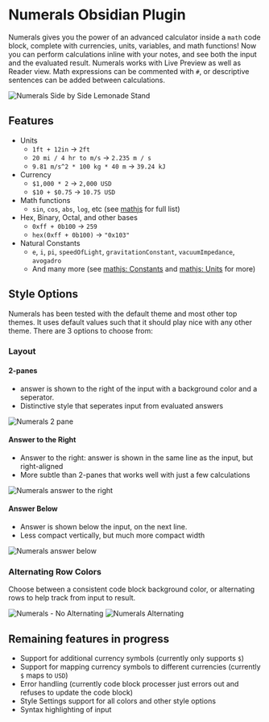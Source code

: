# Numerals Obsidian Plugin

Numerals gives you the power of an advanced calculator inside a `math` code block, complete with currencies, units, variables, and math functions! Now you can perform calculations inline with your notes, and see both the input and the evaluated result. Numerals works with Live Preview as well as Reader view. Math expressions can be commented with `#`, or descriptive sentences can be added between calculations.

![Numerals Side by Side Lemonade Stand](https://user-images.githubusercontent.com/1195174/200161667-2a3d5a59-b660-45bd-b940-e54b2c417e3d.png)

## Features
- Units
 	- `1ft + 12in` → `2ft`
	- `20 mi / 4 hr to m/s` → `2.235 m / s`
	- `9.81 m/s^2 * 100 kg * 40 m` → `39.24 kJ`
- Currency
	- `$1,000 * 2` → `2,000 USD`
	- `$10 + $0.75` → `10.75 USD`
- Math functions
	- `sin`, `cos`, `abs`, `log`, etc (see [mathjs](https://mathjs.org/docs/reference/functions.html) for full list)
- Hex, Binary, Octal, and other bases
	- `0xff + 0b100` → `259`
	- `hex(0xff + 0b100)` → `"0x103"`
- Natural Constants
	- `e`, `i`, `pi`, `speedOfLight`, `gravitationConstant`, `vacuumImpedance`, `avogadro`
	- And many more (see [mathjs: Constants](https://mathjs.org/docs/reference/constants.html) and [mathjs: Units](https://mathjs.org/docs/datatypes/units.html) for more)

## Style Options
Numerals has been tested with the default theme and most other top themes. It uses default values such that it should play nice with any other theme. There are 3 options to choose from:

### Layout
#### 2-panes
- answer is shown to the right of the input with a background color and a seperator.
- Distinctive style that seperates input from evaluated answers

![Numerals 2 pane](https://user-images.githubusercontent.com/1195174/200162583-6d50954b-2654-4aa2-a011-b9cb757c006f.png)

#### Answer to the Right
- Answer to the right: answer is shown in the same line as the input, but right-aligned
- More subtle than 2-panes that works well with just a few calculations

![Numerals answer to the right](https://user-images.githubusercontent.com/1195174/200162587-be5e9036-fdd8-4453-9cbd-230c73a67936.png)

#### Answer Below
- Answer is shown below the input, on the next line. 
- Less compact vertically, but much more compact width

![Numerals answer below](https://user-images.githubusercontent.com/1195174/200162593-49c1c2e3-89b6-4199-ad34-5b7c24659f4f.png)

### Alternating Row Colors
Choose between a consistent code block background color, or alternating rows to help track from input to result.

![Numerals - No Alternating](https://user-images.githubusercontent.com/1195174/200162735-13c8bdd5-44d8-49ff-843e-3afb3ea8da97.png) ![Numerals Alternating](https://user-images.githubusercontent.com/1195174/200162737-1276a79b-2cda-429f-8e2b-1987a6b59826.png)

## Remaining features in progress
- Support for additional currency symbols (currently only supports `$`)
- Support for mapping currency symbols to different currencies (currently `$` maps to `USD`)
- Error handling (currently code block processer just errors out and refuses to update the code block)
- Style Settings support for all colors and other style options
- Syntax highlighting of input
